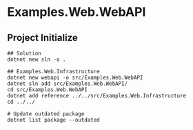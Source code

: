 # Examples.Web.WebAPI

## Project Initialize

```shell
## Solution
dotnet new sln -o .

## Examples.Web.Infrastructure
dotnet new webapi -o src/Examples.Web.WebAPI
dotnet sln add src/Examples.Web.WebAPI/
cd src/Examples.Web.WebAPI
dotnet add reference ../../src/Examples.Web.Infrastructure
cd ../../

# Update outdated package
dotnet list package --outdated
```
